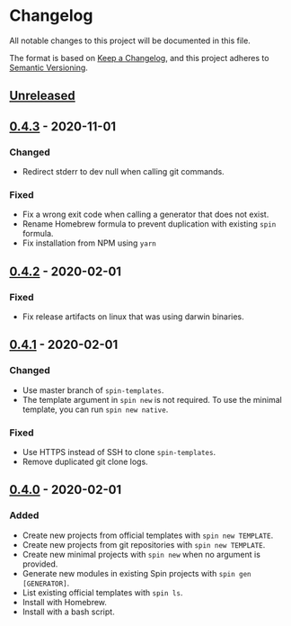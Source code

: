 # Changelog

All notable changes to this project will be documented in this file.

The format is based on [Keep a Changelog](https://keepachangelog.com/en/1.0.0/),
and this project adheres to [Semantic Versioning](https://semver.org/spec/v2.0.0.html).

## [Unreleased]

## [0.4.3] - 2020-11-01

### Changed

- Redirect stderr to dev null when calling git commands.

### Fixed

- Fix a wrong exit code when calling a generator that does not exist.
- Rename Homebrew formula to prevent duplication with existing `spin` formula.
- Fix installation from NPM using `yarn`

## [0.4.2] - 2020-02-01

### Fixed

- Fix release artifacts on linux that was using darwin binaries.

## [0.4.1] - 2020-02-01

### Changed

- Use master branch of `spin-templates`.
- The template argument in `spin new` is not required. To use the minimal template, you can run `spin new native`.

### Fixed

- Use HTTPS instead of SSH to clone `spin-templates`.
- Remove duplicated git clone logs.

## [0.4.0] - 2020-02-01

### Added

- Create new projects from official templates with `spin new TEMPLATE`.
- Create new projects from git repositories with `spin new TEMPLATE`.
- Create new minimal projects with `spin new` when no argument is provided.
- Generate new modules in existing Spin projects with `spin gen [GENERATOR]`.
- List existing official templates with `spin ls`.
- Install with Homebrew.
- Install with a bash script.

[Unreleased]: https://github.com/tmattio/spin/compare/v0.4.3...HEAD
[0.4.3]: https://github.com/tmattio/spin/compare/v0.4.2...v0.4.3
[0.4.2]: https://github.com/tmattio/spin/compare/v0.4.1...v0.4.2
[0.4.1]: https://github.com/tmattio/spin/compare/v0.4.0...v0.4.1
[0.4.0]: https://github.com/tmattio/spin/releases/tag/v0.4.0
